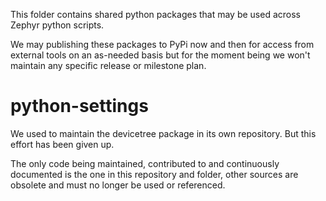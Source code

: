 This folder contains shared python packages that may be used across Zephyr
python scripts.

We may publishing these packages to PyPi now and then for access from external
tools on an as-needed basis but for the moment being we won't maintain any
specific release or milestone plan.

# python-settings

We used to maintain the devicetree package in its own repository. But this
effort has been given up.

The only code being maintained, contributed to and continuously documented is
the one in this repository and folder, other sources are obsolete and must no
longer be used or referenced.
